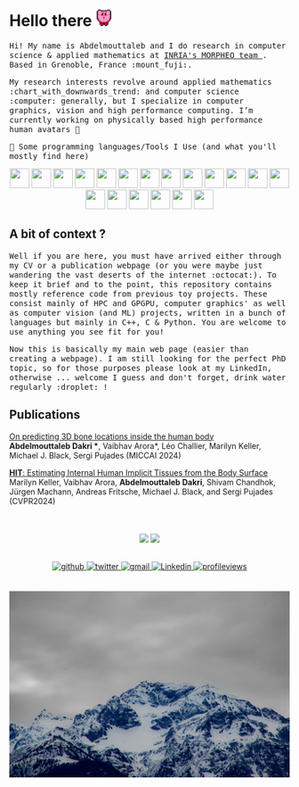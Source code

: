 # Hello there <img src="./ressources/kirby_dance.gif" width="30"/>

<p align="left">
  <samp>
Hi! My name is Abdelmouttaleb and I do research in computer science & applied mathematics at <a href="https://team.inria.fr/morpheo/"> INRIA's MORPHEO team </a> . Based in Grenoble, France :mount_fuji:.
  </samp>
</p>

<p align="left">
	<samp>
My research interests revolve around applied mathematics :chart_with_downwards_trend: and computer science :computer: generally, but I specialize in computer graphics, vision and high performance computing. I’m currently working on physically based high performance human avatars 🔭

</p>

<samp>
🚀 Some programming languages/Tools I Use (and what you'll mostly find here)
</samp>
<p align="center">
<img src="https://cdn.jsdelivr.net/gh/devicons/devicon@latest/icons/c/c-original.svg" width="35" height="35"/>
<img src="https://cdn.jsdelivr.net/gh/devicons/devicon@latest/icons/cplusplus/cplusplus-original.svg" width="35" height="35"/>
<img src="https://cdn.jsdelivr.net/gh/devicons/devicon@latest/icons/python/python-original.svg" width="35" height="35" />
<img src="https://cdn.jsdelivr.net/gh/devicons/devicon@latest/icons/blender/blender-original.svg" width="35" height="35"/>
<img src="https://cdn.jsdelivr.net/gh/devicons/devicon@latest/icons/docker/docker-original.svg" width="35" height="35"/>
<img src="https://cdn.jsdelivr.net/gh/devicons/devicon@latest/icons/fortran/fortran-original.svg" width="35" height="35"/>
<img src="https://cdn.jsdelivr.net/gh/devicons/devicon@latest/icons/git/git-original.svg" width="35" height="35"/>
<img src="https://cdn.jsdelivr.net/gh/devicons/devicon@latest/icons/haskell/haskell-original.svg" width="35" height="35"/>
<img src="https://cdn.jsdelivr.net/gh/devicons/devicon@latest/icons/html5/html5-original.svg" width="35" height="35"/>
<img src="https://cdn.jsdelivr.net/gh/devicons/devicon@latest/icons/javascript/javascript-original.svg" width="35" height="35"/>
<img src="https://cdn.jsdelivr.net/gh/devicons/devicon@latest/icons/jupyter/jupyter-original.svg" width="35" height="35"/>
<img src="https://cdn.jsdelivr.net/gh/devicons/devicon@latest/icons/latex/latex-original.svg" width="35" height="35"/>
<img src="https://cdn.jsdelivr.net/gh/devicons/devicon@latest/icons/matlab/matlab-original.svg" width="35" height="35"/>
<img src="https://cdn.jsdelivr.net/gh/devicons/devicon@latest/icons/opengl/opengl-original.svg" width="35" height="35"/>
<img src="https://cdn.jsdelivr.net/gh/devicons/devicon@latest/icons/opencl/opencl-original.svg" width="35" height="35"/>
<img src="https://cdn.jsdelivr.net/gh/devicons/devicon@latest/icons/pytorch/pytorch-original.svg" width="35" height="35"/>
<img src="https://cdn.jsdelivr.net/gh/devicons/devicon@latest/icons/rust/rust-original.svg" width="35" height="35"/>
<img src="https://cdn.jsdelivr.net/gh/devicons/devicon@latest/icons/sdl/sdl-original.svg" width="35" height="35"/>
<img src="https://cdn.jsdelivr.net/gh/devicons/devicon@latest/icons/ssh/ssh-original.svg" width="35" height="35"/>

</p>
  
## A bit of context ?
  
<p align="left">
  	<samp>
	<span> Well if you are here, you must have arrived either through my CV or a publication webpage (or you were maybe just wandering the vast deserts of the internet :octocat:). To keep it brief and to the point, this repository contains mostly reference code  from previous toy projects. These consist mainly of HPC and GPGPU, computer graphics' as well as computer vision (and ML) projects, written in a bunch of languages but mainly in C++, C & Python.  You are welcome to use anything you see fit for you!
	</samp>
</p>
	
<p align="left">
	<samp>
	<span> Now this is basically my main web page (easier than creating a webpage). I am still looking for the perfect PhD topic, so for those purposes please look at my LinkedIn, otherwise ... welcome I guess and don't forget, drink water regularly :droplet: !
	</samp>
</p>

## Publications 

 [On predicting 3D bone locations inside the human body](https://3dbones.is.tue.mpg.de/) \
**Abdelmouttaleb Dakri \***, Vaibhav Arora*, Léo Challier, Marilyn Keller, Michael J. Black, Sergi Pujades (MICCAI 2024)

 [**HIT**: Estimating Internal Human Implicit Tissues from the Body Surface](https://hit.is.tue.mpg.de/) \
Marilyn Keller, Vaibhav Arora, **Abdelmouttaleb Dakri**, Shivam Chandhok, Jürgen Machann, Andreas Fritsche, Michael J. Black, and Sergi Pujades (CVPR2024)


<br>
<br/>  

<div align="center">
<img src="https://github-readme-stats.vercel.app/api?username=adakri&show_icons=true&count_private=true&hide_border=true" align="center" />
<img src="https://github-readme-stats.vercel.app/api/top-langs/?username=adakri&show_icons=true&count_private=true&layout=compact&hide_border=true" align="center" />
</div>  

<br/>  

<br/>  
 
<div align="center">
<a href="https://github.com/adakri" target="_blank">
<img src=https://img.shields.io/badge/github-%2324292e.svg?&style=for-the-badge&logo=github&logoColor=white alt=github style="margin-bottom: 5px;" />
</a>
<a href="https://twitter.com/adakri" target="_blank">
<img src=https://img.shields.io/badge/twitter-%2300acee.svg?&style=for-the-badge&logo=twitter&logoColor=white alt=twitter style="margin-bottom: 5px;" />
</a>  
<a href="mailto:abdelmouttalebdakri@gmail.com" target="_blank">
<img src=https://img.shields.io/badge/Gmail-D14836?style=for-the-badge&logo=gmail&logoColor=white alt=gmail  style="margin-bottom: 5px;" />
</a>  
<a href="https://www.linkedin.com/in/abdelmouttaleb-dakri" target="_blank">
<img src=https://img.shields.io/badge/LinkedIn-0077B5?style=for-the-badge&logo=linkedin&logoColor=white alt=Linkedin  style="margin-bottom: 5px;" />
</a>  
<a href="https://github.com/adakri" target="_blank">
<img src="https://komarev.com/ghpvc/?username=adakri&&style=for-the-badge" alt=profileviews  style="margin-bottom: 5px;" />
</a>  
</div>  

</br>
<p align="center">
  <a href="https://www.flickr.com/people/200048134@N03/"><img src="./ressources/DSC_0015.jpg" alt="A mountain"></img></a>
</p>



<!--
**adakri/adakri** is a ✨ _special_ ✨ repository because its `README.md` (this file) appears on your GitHub profile.

Here are some ideas to get you started:

- 🔭 I’m currently working on ...
- 🌱 I’m currently learning ...
- 👯 I’m looking to collaborate on ...
- 🤔 I’m looking for help with ...
- 💬 Ask me about ...
- 📫 How to reach me: ...
- 😄 Pronouns: ...
- ⚡ Fun fact: ...
-->
